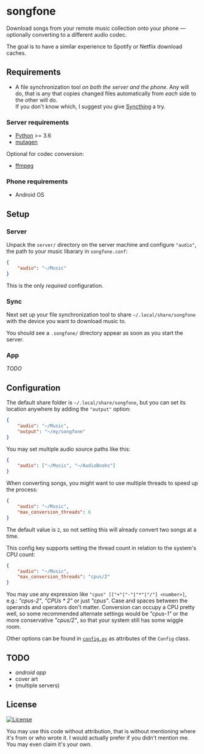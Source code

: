 
# songfone

Download songs from your remote music collection onto your phone — optionally converting
to a different audio codec.

The goal is to have a similar experience to Spotify or Netflix download caches.


## Requirements

* A file synchronization tool *on both the server and the phone*. Any will do, that is
any that copies changed files automatically from *each* side to the other will do.
<br>If you don't know which, I suggest you give [Syncthing](https://syncthing.net) a
try.

### Server requirements

* [Python](https://python.org) >= 3.6
* [mutagen](https://github.com/quodlibet/mutagen)

Optional for codec conversion:
* [ffmpeg](https://ffmpeg.org)

### Phone requirements

* Android OS


## Setup

### Server

Unpack the `server/` directory on the server machine and configure `"audio"`, the path
to your music libarary in `songfone.conf`:

```json
{
    "audio": "~/Music"
}
```
This is the only *required* configuration.

### Sync

Next set up your file synchronization tool to share `~/.local/share/songfone` with the
device you want to download music to.

You should see a `.songfone/` directory appear as soon as you start the server.

### App

*TODO*


## Configuration

The default share folder is `~/.local/share/songfone`, but you can set its location
anywhere by adding the `"output"` option:

```json
{
    "audio": "~/Music",
    "output": "~/my/songfone"
}
```

You may set multiple audio source paths like this:

```json
{
    "audio": ["~/Music", "~/AudioBooks"]
}
```

When converting songs, you might want to use multiple threads to speed up the process:

```json
{
    "audio": "~/Music",
    "max_conversion_threads": 6
}
```
The default value is `2`, so not setting this will already convert two songs at a time.

This config key supports setting the thread count in relation to the system's CPU count:

```json
{
    "audio": "~/Music",
    "max_conversion_threads": "cpus/2"
}
```
You may use any expression like `"cpus" [["+"|"-"|"*"|"/"] <number>]`, e.g.: *"cpus-2"*,
*"CPUs \* 2"* or just *"cpus"*. Case and spaces between the operands and operators don't
matter. Conversion can occupy a CPU pretty well, so some recommended alternate settings
would be *"cpus-1"* or the more conservative *"cpus/2"*, so that your system still has
some wiggle room.

Other options can be found in [`config.py`](server/config.py) as attributes of
the `Config` class.


## TODO

* *android app*
* cover art
* (multiple servers)


## License

[![License](https://img.shields.io/github/license/grandchild/songfone.svg)](
    https://creativecommons.org/publicdomain/zero/1.0/)

You may use this code without attribution, that is without mentioning where it's from or
who wrote it. I would actually prefer if you didn't mention me. You may even claim it's
your own.

